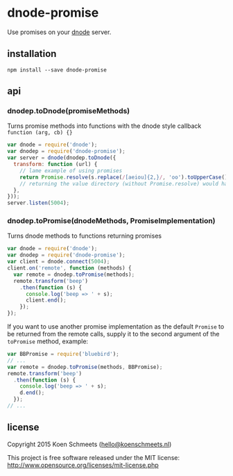 # dnode-promise

Use promises on your [dnode](https://github.com/substack/dnode) server.

## installation

```shell
npm install --save dnode-promise
```

## api

### dnodep.toDnode(promiseMethods)
Turns promise methods into functions with the dnode style callback `function (arg, cb) {}`

```js
var dnode = require('dnode');
var dnodep = require('dnode-promise');
var server = dnode(dnodep.toDnode({
  transform: function (url) {
    // lame example of using promises
    return Promise.resolve(s.replace(/[aeiou]{2,}/, 'oo').toUpperCase());
    // returning the value directory (without Promise.resolve) would have worked as well!
  },
}));
server.listen(5004);
```

### dnodep.toPromise(dnodeMethods, PromiseImplementation)
Turns dnode methods to functions returning promises

```js
var dnode = require('dnode');
var dnodep = require('dnode-promise');
var client = dnode.connect(5004);
client.on('remote', function (methods) {
  var remote = dnodep.toPromise(methods);
  remote.transform('beep')
    .then(function (s) {
      console.log('beep => ' + s);
      client.end();
    });
});
```

If you want to use another promise implementation as the default `Promise` to be returned from the remote calls,
supply it to the second argument of the `toPromise` method, example:

```js
var BBPromise = require('bluebird');
// ...
var remote = dnodep.toPromise(methods, BBPromise);
remote.transform('beep')
  .then(function (s) {
    console.log('beep => ' + s);
    d.end();
  });
// ...
```

## license

Copyright 2015 Koen Schmeets (hello@koenschmeets.nl)

This project is free software released under the MIT license:
http://www.opensource.org/licenses/mit-license.php
